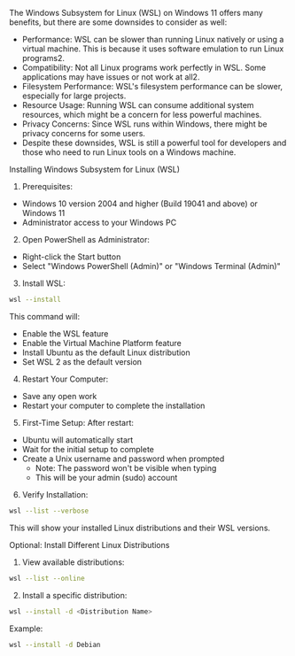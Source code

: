 The Windows Subsystem for Linux (WSL) on Windows 11 offers many benefits, but there are some downsides to consider as well:
* Performance: WSL can be slower than running Linux natively or using a virtual machine. This is because it uses software emulation to run Linux programs2.
* Compatibility: Not all Linux programs work perfectly in WSL. Some applications may have issues or not work at all2.
* Filesystem Performance: WSL's filesystem performance can be slower, especially for large projects.
* Resource Usage: Running WSL can consume additional system resources, which might be a concern for less powerful machines.
* Privacy Concerns: Since WSL runs within Windows, there might be privacy concerns for some users.
* Despite these downsides, WSL is still a powerful tool for developers and those who need to run Linux tools on a Windows machine.

Installing Windows Subsystem for Linux (WSL)
1. Prerequisites:
- Windows 10 version 2004 and higher (Build 19041 and above) or Windows 11
- Administrator access to your Windows PC

2. Open PowerShell as Administrator:
- Right-click the Start button
- Select "Windows PowerShell (Admin)" or "Windows Terminal (Admin)"

3. Install WSL:
```bash
wsl --install
```
This command will:
- Enable the WSL feature
- Enable the Virtual Machine Platform feature
- Install Ubuntu as the default Linux distribution
- Set WSL 2 as the default version

4. Restart Your Computer:
- Save any open work
- Restart your computer to complete the installation

5. First-Time Setup:
After restart:
- Ubuntu will automatically start
- Wait for the initial setup to complete
- Create a Unix username and password when prompted
  - Note: The password won't be visible when typing
  - This will be your admin (sudo) account

6. Verify Installation:
```bash
wsl --list --verbose
```
This will show your installed Linux distributions and their WSL versions.

Optional: Install Different Linux Distributions
1. View available distributions:
```bash
wsl --list --online
```

2. Install a specific distribution:
```bash
wsl --install -d <Distribution Name>
```
Example:
```bash
wsl --install -d Debian
```
